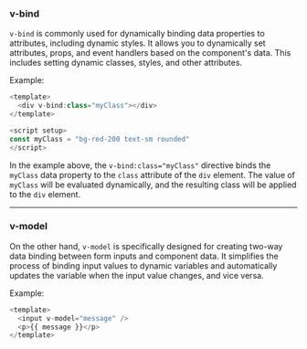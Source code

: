### v-bind
`v-bind` is commonly used for dynamically binding data properties to attributes, including dynamic styles. It allows you to dynamically set attributes, props, and event handlers based on the component's data. This includes setting dynamic classes, styles, and other attributes.

Example:
```js
<template>
  <div v-bind:class="myClass"></div>
</template>

<script setup>
const myClass = "bg-red-200 text-sm rounded"
</script>
```

In the example above, the `v-bind:class="myClass"` directive binds the `myClass` data property to the `class` attribute of the `div` element. The value of `myClass` will be evaluated dynamically, and the resulting class will be applied to the `div` element.

_______
### v-model 
On the other hand, `v-model` is specifically designed for creating two-way data binding between form inputs and component data. It simplifies the process of binding input values to dynamic variables and automatically updates the variable when the input value changes, and vice versa.

Example:

```js
<template>
  <input v-model="message" />
  <p>{{ message }}</p>
</template>
```